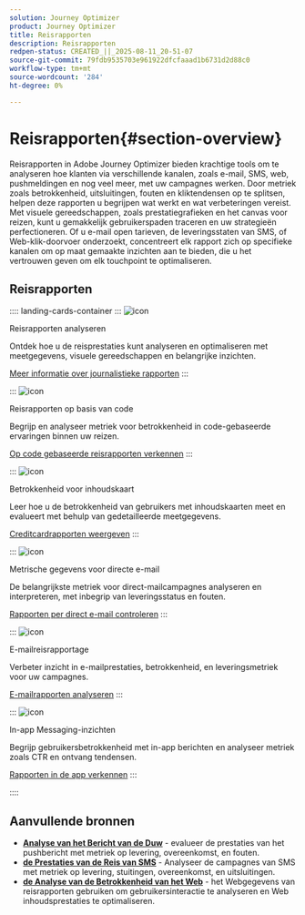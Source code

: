 ```yaml
---
solution: Journey Optimizer
product: Journey Optimizer
title: Reisrapporten
description: Reisrapporten
redpen-status: CREATED_||_2025-08-11_20-51-07
source-git-commit: 79fdb9535703e961922dfcfaaad1b6731d2d88c0
workflow-type: tm+mt
source-wordcount: '284'
ht-degree: 0%

---
```



# Reisrapporten{#section-overview}

Reisrapporten in Adobe Journey Optimizer bieden krachtige tools om te analyseren hoe klanten via verschillende kanalen, zoals e-mail, SMS, web, pushmeldingen en nog veel meer, met uw campagnes werken. Door metriek zoals betrokkenheid, uitsluitingen, fouten en kliktendensen op te splitsen, helpen deze rapporten u begrijpen wat werkt en wat verbeteringen vereist. Met visuele gereedschappen, zoals prestatiegrafieken en het canvas voor reizen, kunt u gemakkelijk gebruikerspaden traceren en uw strategieën perfectioneren. Of u e-mail open tarieven, de leveringsstaten van SMS, of Web-klik-doorvoer onderzoekt, concentreert elk rapport zich op specifieke kanalen om op maat gemaakte inzichten aan te bieden, die u het vertrouwen geven om elk touchpoint te optimaliseren.

## Reisrapporten

:::: landing-cards-container
:::
![icon]( https://cdn.experienceleague.adobe.com/icons/chart-line.svg)

Reisrapporten analyseren

Ontdek hoe u de reisprestaties kunt analyseren en optimaliseren met meetgegevens, visuele gereedschappen en belangrijke inzichten.

[Meer informatie over journalistieke rapporten](../using/reports/journey-global-report-cja.md)
:::

:::
![icon]( https://cdn.experienceleague.adobe.com/icons/code-branch.svg)

Reisrapporten op basis van code

Begrijp en analyseer metriek voor betrokkenheid in code-gebaseerde ervaringen binnen uw reizen.

[Op code gebaseerde reisrapporten verkennen](../using/reports/journey-global-report-cja-code.md)
:::

:::
![icon]( https://cdn.experienceleague.adobe.com/icons/puzzle-piece.svg)

Betrokkenheid voor inhoudskaart

Leer hoe u de betrokkenheid van gebruikers met inhoudskaarten meet en evalueert met behulp van gedetailleerde meetgegevens.

[Creditcardrapporten weergeven](../using/reports/journey-global-report-cja-content.md)
:::

:::
![icon]( https://cdn.experienceleague.adobe.com/icons/envelope.svg)

Metrische gegevens voor directe e-mail

De belangrijkste metriek voor direct-mailcampagnes analyseren en interpreteren, met inbegrip van leveringsstatus en fouten.

[Rapporten per direct e-mail controleren](../using/reports/journey-global-report-cja-direct.md)
:::

:::
![icon]( https://cdn.experienceleague.adobe.com/icons/envelope-open.svg)

E-mailreisrapportage

Verbeter inzicht in e-mailprestaties, betrokkenheid, en leveringsmetriek voor uw campagnes.

[E-mailrapporten analyseren](../using/reports/journey-global-report-cja-email.md)
:::

:::
![icon]( https://cdn.experienceleague.adobe.com/icons/mobile.svg)

In-app Messaging-inzichten

Begrijp gebruikersbetrokkenheid met in-app berichten en analyseer metriek zoals CTR en ontvang tendensen.

[Rapporten in de app verkennen](../using/reports/journey-global-report-cja-inapp.md)
:::

::::


## Aanvullende bronnen

- **[Analyse van het Bericht van de Duw](../using/reports/journey-global-report-cja-push.md)** - evalueer de prestaties van het pushbericht met metriek op levering, overeenkomst, en fouten.
- **[de Prestaties van de Reis van SMS](../using/reports/journey-global-report-cja-sms.md)** - Analyseer de campagnes van SMS met metriek op levering, stuitingen, overeenkomst, en uitsluitingen.
- **[de Analyse van de Betrokkenheid van het Web](../using/reports/journey-global-report-cja-web.md)** - het Webgegevens van reisrapporten gebruiken om gebruikersinteractie te analyseren en Web inhoudsprestaties te optimaliseren.
